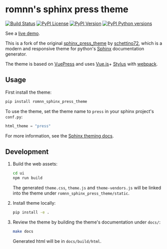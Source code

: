 # romnn's sphinx press theme

[![Build Status](https://github.com/romnn/sphinx_press_theme/workflows/test/badge.svg)](https://github.com/romnn/sphinx_press_theme/actions)
[![PyPI License](https://img.shields.io/pypi/l/romnn_sphinx_press_theme)](https://pypi.org/project/romnn_sphinx_press_theme/)
[![PyPI Version](https://img.shields.io/pypi/v/romnn_sphinx_press_theme)](https://pypi.org/project/romnn_sphinx_press_theme/)
[![PyPI Python versions](https://img.shields.io/pypi/pyversions/romnn_sphinx_press_theme)](https://pypi.org/project/romnn_sphinx_press_theme/)

See a [live demo](https://romnn.github.io/sphinx_press_theme).

This is a fork of the original [sphinx_press_theme](https://schettino72.github.io/sphinx_press_site/) by [schettino72](),
which is a modern and responsive theme for python's [Sphinx](http://www.sphinx-doc.org) documentation generator.

The theme is based on [VuePress](https://vuepress.vuejs.org/) and uses 
[Vue.js](https://vuejs.org/)+ 
[Stylus](http://stylus-lang.com/) with
[webpack](https://webpack.js.org/).

## Usage

First install the theme:
```bash
pip install romnn_sphinx_press_theme
```

To use the theme, set the theme name to ``press`` in your sphinx project's ``conf.py``:
```python
html_theme = "press"
```

For more information, see the [Sphinx theming docs](http://www.sphinx-doc.org/en/master/theming.html#using-a-theme).

## Development
1. Build the web assets:
    ```bash
    cd ui
    npm run build
    ```

    The generated `theme.css`, `theme.js` and `theme-vendors.js` 
    will be linked into the theme under `romnn_sphinx_press_theme/static`.

2. Install theme locally:
    ```bash
    pip install -e .
   ```

3. Review the theme by building the theme's documentation under `docs/`:
    ```bash
    make docs
    ```

    Generated html will be in `docs/build/html`.
